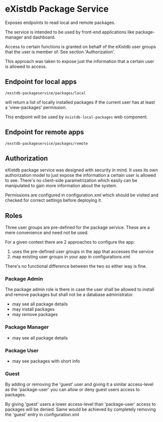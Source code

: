 # eXistdb Package Service

Exposes endpoints to read local and remote packages.

The service is intended to be used by front-end applications like
package-manager and dashboard.

Access to certain functions is granted on behalf of the eXistdb
user groups that the user is member of. See section 'Authorization'.

This approach was taken to expose just the information that a certain user is allowed to access.

## Endpoint for local apps

```
/exstdb-packageservice/packages/local
```

will return a list of locally installed packages if the 
current user has at least a 'view-packages' permission.

This endpoint will be used by ``èxistdb-local-packages`` web component.

## Endpoint for remote apps

```
/exstdb-packageservice/packages/remote

```


## Authorization

eXistdb package service was designed with security in mind. It uses its own authorization model to just expose the information a certain user is
allowed to see. There's no client-side parametrization which easily can be manipulated to gain more information
about the system.

Permissions are configured in configuration.xml which should be visited and checked for correct settings before
deploying it. 

## Roles

Three user groups are pre-defined for the package service. These are a mere convenience and need not be used.

For a given context there are 2 approaches to configure the app:

1. uses the pre-defined user groups in the app that accesses the service
1. map existing user groups in your app in configurations.xml

There's no functional difference between the two so either way is fine.

### Package Admin

The package admin role is there in case the user shall be allowed to install and remove packages but shall not
be a database administrator.

* may see all package details
* may install packages
* may remove packages

### Package Manager 

* may see all package details

### Package User

* may see packages with short info

### Guest

By adding or removing the 'guest' user and giving it a similar access-level as the 'package-user' you can
allow or deny guest users access to packages.

By giving 'guest' users a lower access-level than 'package-user' access to packages will be denied. Same
would be achieved by completely removing the 'guest' entry in configuration.xml



